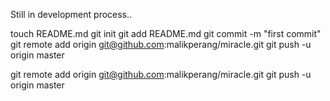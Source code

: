 Still in development process..

touch README.md
git init
git add README.md
git commit -m "first commit"
git remote add origin git@github.com:malikperang/miracle.git
git push -u origin master

git remote add origin git@github.com:malikperang/miracle.git
git push -u origin master